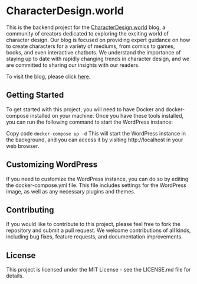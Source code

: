 # CharacterDesign.world
This is the backend project for the [CharacterDesign.world](https://characterdesign.world/) blog, a community of creators dedicated to exploring the exciting world of character design. Our blog is focused on providing expert guidance on how to create characters for a variety of mediums, from comics to games, books, and even interactive chatbots. We understand the importance of staying up to date with rapidly changing trends in character design, and we are committed to sharing our insights with our readers.

To visit the blog, please click [here](https://characterdesign.world/2023/).

## Getting Started
To get started with this project, you will need to have Docker and docker-compose installed on your machine. Once you have these tools installed, you can run the following command to start the WordPress instance:

Copy code
`docker-compose up -d`
This will start the WordPress instance in the background, and you can access it by visiting http://localhost in your web browser.

## Customizing WordPress
If you need to customize the WordPress instance, you can do so by editing the docker-compose.yml file. This file includes settings for the WordPress image, as well as any necessary plugins and themes.

## Contributing
If you would like to contribute to this project, please feel free to fork the repository and submit a pull request. We welcome contributions of all kinds, including bug fixes, feature requests, and documentation improvements.

## License
This project is licensed under the MIT License - see the LICENSE.md file for details.
